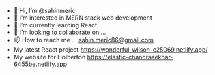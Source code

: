 - 👋 Hi, I’m @sahinmeric
- 👀 I’m interested in MERN stack web development
- 🌱 I’m currently learning React
- 💞️ I’m looking to collaborate on ...
- 📫 How to reach me ... sahin.meric86@gmail.com
- My latest React project https://wonderful-wilson-c25069.netlify.app/
- My website for Holberton https://elastic-chandrasekhar-6455be.netlify.app

<!---
sahinmeric/sahinmeric is a ✨ special ✨ repository because its `README.md` (this file) appears on your GitHub profile.
You can click the Preview link to take a look at your changes.
--->
